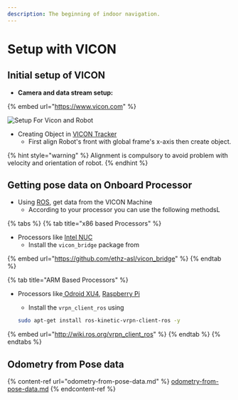 ```yaml
---
description: The beginning of indoor navigation.
---
```


# Setup with VICON

## Initial setup of VICON

* **Camera and data stream setup:**

{% embed url="https://www.vicon.com" %}

![Setup For Vicon and Robot](../.gitbook/assets/vicon\_setup.png)

* Creating Object in [VICON Tracker](https://www.vicon.com/products/software/tracker)
  * First align Robot's front with global frame's x-axis then create object.

{% hint style="warning" %}
Alignment is compulsory to avoid problem with velocity and orientation of robot.
{% endhint %}

## Getting pose data on Onboard Processor

* Using [ROS](http://wiki.ros.org/kinetic/Installation/Ubuntu), get data from the VICON Machine
  * According to your processor you can use the following methodsL

{% tabs %}
{% tab title="x86 based Processors" %}
* Processors like [Intel NUC ](https://www.intel.in/content/www/in/en/products/boards-kits/nuc.html)
  * Install the `vicon_bridge` package from

{% embed url="https://github.com/ethz-asl/vicon_bridge" %}
{% endtab %}

{% tab title="ARM Based Processors" %}
*   Processors like[ Odroid XU4](https://wiki.odroid.com/odroid-xu4/odroid-xu4), [Raspberry Pi](https://www.raspberrypi.org/)

    * Install the `vrpn_client_ros` using

    ```bash
    sudo apt-get install ros-kinetic-vrpn-client-ros -y
    ```

{% embed url="http://wiki.ros.org/vrpn_client_ros" %}
{% endtab %}
{% endtabs %}

## Odometry from Pose data

{% content-ref url="odometry-from-pose-data.md" %}
[odometry-from-pose-data.md](odometry-from-pose-data.md)
{% endcontent-ref %}

